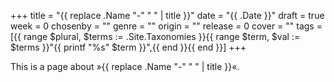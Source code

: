 +++
title = "{{ replace .Name "-" " " | title }}"
date = "{{ .Date }}"
draft = true
week = 0
chosenby = ""
genre = ""
origin = ""
release = 0
cover = ""
tags = [{{ range $plural, $terms := .Site.Taxonomies }}{{ range $term, $val := $terms }}"{{ printf "%s" $term }}",{{ end }}{{ end }}]
+++

This is a page about »{{ replace .Name "-" " " | title }}«.

